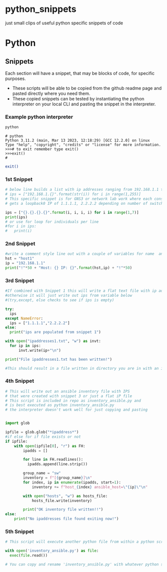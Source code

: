 # python_snippets
just small clips of useful python specific snippets of code

# Python

## Snippets

Each section will have a snippet, that may be blocks of code, for specific purposes.
* These scripts will be able to be copied from the github readme page and pasted directly where you need them.
* These copied snippets can be tested by instantiating the python interpreter on your local CLI and pasting the snippet in the interpreter.
### Example python interpreter

```bash
python

```

```
# python
Python 3.11.2 (main, Mar 13 2023, 12:18:29) [GCC 12.2.0] on linux
Type "help", "copyright", "credits" or "license" for more information.
>>># to exit remember type exit()
>>>exit()
#

```
```bash
exit()

```

### 1st Snippet 
```python
# below line builds a list with ip addresses ranging from 192.168.1.1 to 192.168.1.254
# ips = ["192.168.1.{}".format(str(i)) for i in range(1,255)]
# This specific snippet is for GNS3 or network lab work where each consecutive device 
# gets a loopback0 IP of 1.1.1.1, 2.2.2.2 depending on number of switch

ips = ["{}.{}.{}.{}".format(i, i, i, i) for i in range(1,7)]
print(ips)
# or use for loop for individuals per line
#for i in ips:
#	print(i)


```

### 2nd Snippet
```python
#write a comment style line out with a couple of variables for name  and IP
hst = "host1"
ip = "192.168.1.1"
print("!"*50 + "Host: {} IP: {}".format(hst,ip) + "!"*50)

```

### 3rd Snippet
```python
#If combined with Snippet 1 this will write a flat text file with ip addresses in it from ips
#otherwise it will just write out ips from variable below
#(try,except, else checks to see if ips is empty)

try:
  ips
except NameError:
  ips = ["1.1.1.1","2.2.2.2"]
else:
  print("ips are populated from snippet 1")

with open("ipaddresses1.txt", "w") as invt:
  for ip in ips:
	  invt.write(ip+"\n")

print("File ipaddresses1.txt has been written!")

#This should result in a file written in directory you are in with an ip per line

```
### 4th Snippet
```python
# This will write out an ansible inventory file with IPS 
# that were created with snippet 3 or just a flat iP file
# This script is included in repo as inventory_ansible.py and
# is best executed as python inventory_ansible.py
# the interpreter doesn't work well for just copying and pasting


import glob

ipfile = glob.glob("*ipaddress*")
#if else for if file exists or not
if ipfile:
    with open(ipfile[0], "r") as FH:
        ipadds = []

        for line in FH.readlines():
          ipadds.append(line.strip())

        group_name = "sw"
        inventory = f"[{group_name}]\n"
        for index, ip in enumerate(ipadds, start=1):
            inventory += f"host_{index} ansible_host=\"{ip}\"\n"

        with open("hosts", "w") as hosts_file:
            hosts_file.write(inventory)

        print("OK inventory file written!!")
else:
    print("No ipaddresses file found exiting now!")

```
### 5th Snippet

```python
# This script will execute another python file from within a python script or interpreter

with open('inventory_ansible.py') as file:
  exec(file.read())

# You can copy and rename 'inventory_ansible.py' with whatever python script you need to execute

```
